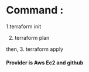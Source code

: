 # Command :

1.terraform init

2. terraform plan

then,
3. terraform apply

#### Provider is Aws Ec2 and github